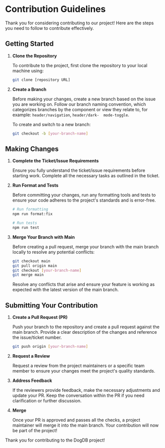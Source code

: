 # Contribution Guidelines

Thank you for considering contributing to our project! Here are the steps you need to follow to contribute effectively.

## Getting Started

1. **Clone the Repository**

   To contribute to the project, first clone the repository to your local machine using:

   ```bash
   git clone [repository URL]
   ```

2. **Create a Branch**

    Before making your changes, create a new branch based on the issue you are working on. Follow our branch naming convention, which categorizes branches by the component or view they relate to, for example: `header/navigation`, `header/dark- 
    mode-toggle`.

    To create and switch to a new branch:

    ```bash
    git checkout -b [your-branch-name]
    ```

## Making Changes

1. **Complete the Ticket/Issue Requirements**

    Ensure you fully understand the ticket/issue requirements before starting work. Complete all the necessary tasks as outlined in the ticket.

2. **Run Format and Tests**

    Before committing your changes, run any formatting tools and tests to ensure your code adheres to the project's standards and is error-free.

    ```bash
    # Run formatting
    npm run format:fix

    # Run tests
    npm run test
    ```

3. **Merge Your Branch with Main**

    Before creating a pull request, merge your branch with the main branch locally to resolve any potential conflicts:

    ```bash
    git checkout main
    git pull origin main
    git checkout [your-branch-name]
    git merge main
    ```

    Resolve any conflicts that arise and ensure your feature is working as expected with the latest version of the main branch.

## Submitting Your Contribution

1. **Create a Pull Request (PR)**

    Push your branch to the repository and create a pull request against the main branch. Provide a clear description of the changes and reference the issue/ticket number.

    ```bash
    git push origin [your-branch-name]
    ```

2. **Request a Review**

    Request a review from the project maintainers or a specific team member to ensure your changes meet the project's quality standards.

3. **Address Feedback**

    If the reviewers provide feedback, make the necessary adjustments and update your PR. Keep the conversation within the PR if you need clarification or further discussion.

4. **Merge**

    Once your PR is approved and passes all the checks, a project maintainer will merge it into the main branch. Your contribution will now be part of the project!

Thank you for contributing to the DogDB project!
